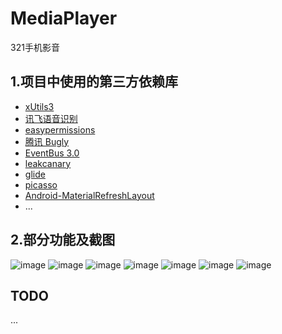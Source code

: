 # MediaPlayer

321手机影音

## 1.项目中使用的第三方依赖库

- [xUtils3](https://github.com/wyouflf/xUtils3)
- [讯飞语音识别](https://www.xfyun.cn/)
- [easypermissions](https://github.com/googlesamples/easypermissions)
- [腾讯 Bugly](https://bugly.qq.com/v2/)
- [EventBus 3.0](https://github.com/greenrobot/EventBus)
- [leakcanary](https://github.com/square/leakcanary)
- [glide](https://github.com/bumptech/glide)
- [picasso](https://github.com/square/picasso)
- [Android-MaterialRefreshLayout](https://github.com/android-cjj/Android-MaterialRefreshLayout)
- ...

## 2.部分功能及截图

![image](https://github.com/xinpengfei520/MediaPlayer/blob/master/image/example1.png)
![image](https://github.com/xinpengfei520/MediaPlayer/blob/master/image/example2.png)
![image](https://github.com/xinpengfei520/MediaPlayer/blob/master/image/example3.png)
![image](https://github.com/xinpengfei520/MediaPlayer/blob/master/image/example4.png)
![image](https://github.com/xinpengfei520/MediaPlayer/blob/master/image/example5.png)
![image](https://github.com/xinpengfei520/MediaPlayer/blob/master/image/example6.png)
![image](https://github.com/xinpengfei520/MediaPlayer/blob/master/image/example7.png)

## TODO

...

